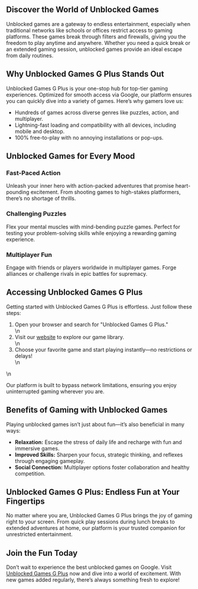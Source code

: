 <h2>Discover the World of Unblocked Games</h2>
<p>Unblocked games are a gateway to endless entertainment, especially when traditional networks like schools or offices restrict access to gaming platforms. These games break through filters and firewalls, giving you the freedom to play anytime and anywhere. Whether you need a quick break or an extended gaming session, unblocked games provide an ideal escape from daily routines.</p>

<h2>Why Unblocked Games G Plus Stands Out</h2>
<p>Unblocked Games G Plus is your one-stop hub for top-tier gaming experiences. Optimized for smooth access via Google, our platform ensures you can quickly dive into a variety of games. Here’s why gamers love us:</p>
<ul>
    <li>Hundreds of games across diverse genres like puzzles, action, and multiplayer.</li>
    <li>Lightning-fast loading and compatibility with all devices, including mobile and desktop.</li>
    <li>100% free-to-play with no annoying installations or pop-ups.</li>
</ul>

<h2>Unblocked Games for Every Mood</h2>
<h3>Fast-Paced Action</h3>
<p>Unleash your inner hero with action-packed adventures that promise heart-pounding excitement. From shooting games to high-stakes platformers, there’s no shortage of thrills.</p>

<h3>Challenging Puzzles</h3>
<p>Flex your mental muscles with mind-bending puzzle games. Perfect for testing your problem-solving skills while enjoying a rewarding gaming experience.</p>

<h3>Multiplayer Fun</h3>
<p>Engage with friends or players worldwide in multiplayer games. Forge alliances or challenge rivals in epic battles for supremacy.</p>

<h2>Accessing Unblocked Games G Plus</h2>
<p>Getting started with Unblocked Games G Plus is effortless. Just follow these steps:</p>
<ol>
    <li>Open your browser and search for "Unblocked Games G Plus."</li>\n    <li>Visit our <a href="https://unblockedgames-gplus.github.io/" target="_blank"> website</a> to explore our game library.</li>\n    <li>Choose your favorite game and start playing instantly—no restrictions or delays!</li>\n</ol>\n<p>Our platform is built to bypass network limitations, ensuring you enjoy uninterrupted gaming wherever you are.</p>

<h2>Benefits of Gaming with Unblocked Games</h2>
<p>Playing unblocked games isn’t just about fun—it’s also beneficial in many ways:</p>
<ul>
    <li><strong>Relaxation:</strong> Escape the stress of daily life and recharge with fun and immersive games.</li>
    <li><strong>Improved Skills:</strong> Sharpen your focus, strategic thinking, and reflexes through engaging gameplay.</li>
    <li><strong>Social Connection:</strong> Multiplayer options foster collaboration and healthy competition.</li>
</ul>

<h2>Unblocked Games G Plus: Endless Fun at Your Fingertips</h2>
<p>No matter where you are, Unblocked Games G Plus brings the joy of gaming right to your screen. From quick play sessions during lunch breaks to extended adventures at home, our platform is your trusted companion for unrestricted entertainment.</p>

<h2>Join the Fun Today</h2>
<p>Don’t wait to experience the best unblocked games on Google. Visit <a href="https://unblockedgames-gplus.github.io/" target="_blank">Unblocked Games G Plus</a> now and dive into a world of excitement. With new games added regularly, there’s always something fresh to explore!</p>
